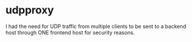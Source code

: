 # udpproxy
I had the need for UDP traffic from multiple clients to be sent to a backend host through ONE frontend host for security reasons.
